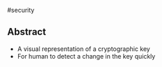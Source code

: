 #security 
## Abstract
- A visual representation of a cryptographic key
- For human to detect a change in the key quickly 